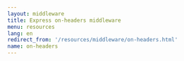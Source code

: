 ```yaml
---
layout: middleware
title: Express on-headers middleware
menu: resources
lang: en
redirect_from: '/resources/middleware/on-headers.html'
name: on-headers
---
```

